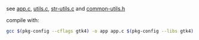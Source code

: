 see [app.c](app.c), [utils.c](utils.c), [str-utils.c](str-utils.c) and [common-utils.h](common-utils.h)

compile with:
```bash
gcc $(pkg-config --cflags gtk4) -o app app.c $(pkg-config --libs gtk4)
```